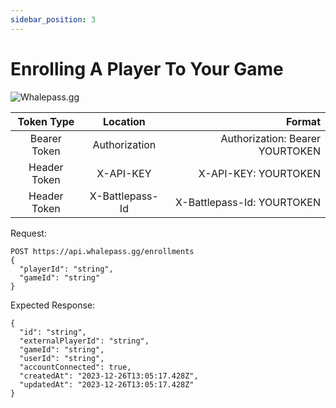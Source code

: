 ```yaml
---
sidebar_position: 3
---
```

# Enrolling A Player To Your Game

![Whalepass.gg](https://i.imgur.com/zwUqWaS.png)

| Token Type   | Location         | Format                               |
|:------------:|:---------------:|-------------------------------------:|
| Bearer Token | Authorization    | Authorization: Bearer YOURTOKEN     |
| Header Token | X-API-KEY        | X-API-KEY: YOURTOKEN                |
| Header Token | X-Battlepass-Id  | X-Battlepass-Id: YOURTOKEN          |


Request:
```http
POST https://api.whalepass.gg/enrollments
{
  "playerId": "string", 
  "gameId": "string" 
}
```
Expected Response:
```http
{
  "id": "string",
  "externalPlayerId": "string",
  "gameId": "string",
  "userId": "string",
  "accountConnected": true,
  "createdAt": "2023-12-26T13:05:17.428Z",
  "updatedAt": "2023-12-26T13:05:17.428Z"
}
```
